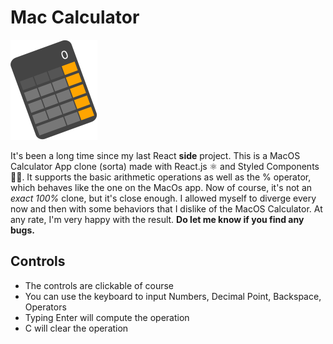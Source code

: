 # Mac Calculator

![logo](./public/logo.png)

It's been a long time since my last React **side** project. This is a MacOS Calculator App clone (sorta) made with React.js ⚛️ and Styled Components 💅🏻. It supports the basic arithmetic operations as well as the % operator, which behaves like the one on the MacOs app.
Now of course, it's not an _exact 100%_ clone, but it's close enough. I allowed myself to diverge every now and then with some behaviors that I dislike of the MacOS Calculator.
At any rate, I'm very happy with the result. **Do let me know if you find any bugs.**

## Controls

- The controls are clickable of course
- You can use the keyboard to input Numbers, Decimal Point, Backspace, Operators
- Typing Enter will compute the operation
- C will clear the operation
